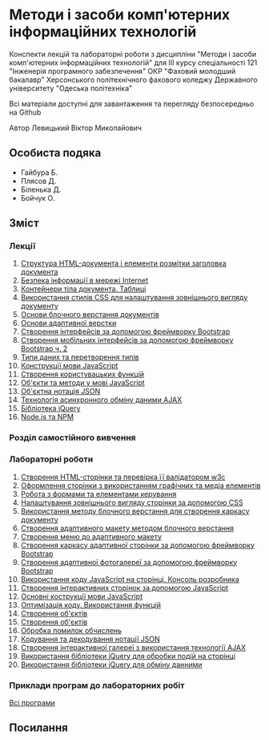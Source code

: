 # Методи і засоби комп'ютерних інформаційних технологій

Конспекти лекцій та лабораторні роботи з дисципліни "Методи і засоби комп'ютерних інформаційних технологій" для III курсу спеціальності 121 "Інженерія програмного забезпечення" ОКР "Фаховий молодший бакалавр" Херсонського політехнічного фахового коледжу Державного університету "Одеська політехніка"

Всі матеріали доступні для завантаження та перегляду безпосередньо на Github 

Автор Левицький Віктор Миколайович

## Особиста подяка

* Гайбура Б.
* Плясов Д.
* Біленька Д.
* Бойчук О.

## Зміст
### Лекції
1.  [Структура HTML-документа і елементи розмітки заголовка документа](Лекції/lec-01.md)
2.  [Безпека інформації в мережі Internet](Лекції/lec-02.md)
3.  [Контейнери тіла документа. Таблиці](Лекції/lec-03.md)
4.  [Використання стилів CSS для налаштування зовнішнього вигляду документу](Лекції/lec-04.md)
5.  [Основи блочного верстання документів](Лекції/lec-05.md)
6.  [Основи адаптивної верстки](Лекції/lec-06.md)
7.  [Створення інтерфейсів за допомогою фреймворку Bootstrap](Лекції/lec-07.md)
8.  [Створення мобільних інтерфейсів за допомогою фреймворку Bootstrap ч. 2](Лекції/lec-08.md)
9.  [Типи даних та перетворення типів](Лекції/lec-09.md)
10.  [Конструкції мови JavaScript](Лекції/lec-10.md)
11.  [Створення користувацьких функцій](Лекції/lec-11.md)
12.  [Об'єкти та методи у мові JavaScript](Лекції/lec-12.md)
13.  [Об'єктна нотація JSON](Лекції/lec-13.md)
14.  [Технологія асинхронного обміну даними AJAX](Лекції/lec-14.md)
15.  [Бібліотека jQuery](Лекції/lec-15.md)
16.  [Node.js та NPM](Лекції/lec-16.md)


### Розділ самостійного вивчення

### Лабораторні роботи

1.  [Створення HTML-сторінки та перевірка її валідатором w3c](Лабораторні/lab-01.md)
2.  [Оформлення сторінки з використанням графічних та медіа елементів](Лабораторні/lab-02.md)
3.  [Робота з формами та елементами керування](Лабораторні/lab-03.md)
4.  [Налаштування зовнішнього вигляду сторінки за допомогою CSS](Лабораторні/lab-04.md)
5.  [Використання методу блочного верстання для створення каркасу документу](Лабораторні/lab-05.md)
6.  [Створення адаптивного макету методом блочного верстання](Лабораторні/lab-06.md)
7.  [Створення меню до адаптивного макету](Лабораторні/lab-07.md)
8.  [Створення каркасу адаптивної сторінки за допомогою фреймворку Bootstrap](Лабораторні/lab-08.md)
9.  [Створення адаптивної фотогалереї за допомогою фреймворку Bootstrap](Лабораторні/lab-09.md)
10. [Використання коду JavaScript на сторінці. Консоль розробника](Лабораторні/lab-10.md)
11. [Створення інтерактивних сторінок за допомогою JavaScript](Лабораторні/lab-11.md)
12. [Основні кострукції мови JavaScript](Лабораторні/lab-12.md)
13. [Оптимізація коду. Використання функцій](Лабораторні/lab-13.md)
14. [Створення об'єктів](Лабораторні/lab-14.md)
15. [Створення об'єктів](Лабораторні/lab-15.md)
16. [Обробка помилок обчислень](Лабораторні/lab-16.md)
17. [Кодування та декодування нотації JSON](Лабораторні/lab-17.md)
18. [Створення інтерактивної галереї з використання технології AJAX](Лабораторні/lab-18.md)
19. [Використання бібліотеки jQuery для обробки подій на сторінці](Лабораторні/lab-19.md)
20. [Використання бібліотеки jQuery для обміну данними](Лабораторні/lab-20.md)

### Приклади програм до лабораторних робіт

[Всі програми](Лабораторні/src/)



## Посилання

